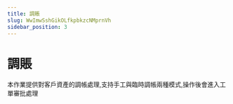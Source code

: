 ```yaml
---
title: 調賬
slug: WwImwSshGikOLfkpbkzcNMprnVh
sidebar_position: 3
---
```



# 調賬

本作業提供對客戶資產的調帳處理,支持手工與臨時調帳兩種模式,操作後會進入工單審批處理

